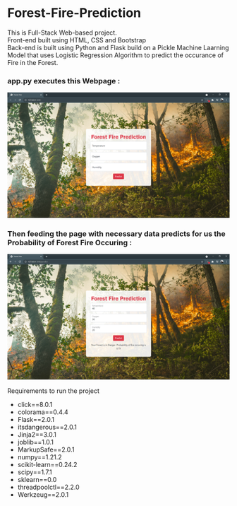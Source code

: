 # Forest-Fire-Prediction

<p>This is Full-Stack Web-based project.<br>
Front-end built using HTML, CSS and Bootstrap<br>Back-end is built using Python and Flask build on a Pickle Machine Laarning Model that uses Logistic Regression Algorithm to
predict the occurance of Fire in the Forest.</p>

<h3>app.py executes this Webpage : </h3>
<img src="static/img/Screenshot%20(998).png">
<br>
<h3>Then feeding the page with necessary data predicts for us the Probability of Forest Fire Occuring : </h3>
<img src="static/img/Screenshot%20(1000).png">
<br>
<p>Requirements to run the project
<ul>
<li>click==8.0.1</li>
<li>colorama==0.4.4</li>
<li>Flask==2.0.1</li>
<li>itsdangerous==2.0.1</li>
<li>Jinja2==3.0.1</li>
<li>joblib==1.0.1</li>
<li>MarkupSafe==2.0.1</li>
<li>numpy==1.21.2</li>
<li>scikit-learn==0.24.2</li>
<li>scipy==1.7.1</li>
<li>sklearn==0.0</li>
<li>threadpoolctl==2.2.0</li>
<li>Werkzeug==2.0.1</li>
</ul></p>
